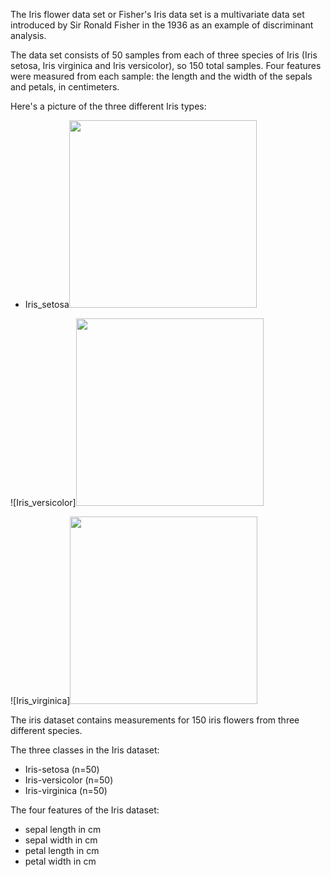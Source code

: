 The Iris flower data set or Fisher's Iris data set is a multivariate data set introduced by Sir Ronald Fisher in the 1936 as an example of discriminant analysis.

The data set consists of 50 samples from each of three species of Iris (Iris setosa, Iris virginica and Iris versicolor), so 150 total samples. Four features were measured from each sample: the length and the width of the sepals and petals, in centimeters.

Here's a picture of the three different Iris types:

- Iris_setosa<img src="http://upload.wikimedia.org/wikipedia/commons/5/56/Kosaciec_szczecinkowaty_Iris_setosa.jpg" width="300" height="300">

![Iris_versicolor]<img src="http://upload.wikimedia.org/wikipedia/commons/4/41/Iris_versicolor_3.jpg" width="300" height="300">

![Iris_virginica]<img src="http://upload.wikimedia.org/wikipedia/commons/9/9f/Iris_virginica.jpg" width="300" height="300">


The iris dataset contains measurements for 150 iris flowers from three different species.

The three classes in the Iris dataset:
- Iris-setosa (n=50)
- Iris-versicolor (n=50)
- Iris-virginica (n=50)

The four features of the Iris dataset:
- sepal length in cm
- sepal width in cm
- petal length in cm
- petal width in cm
